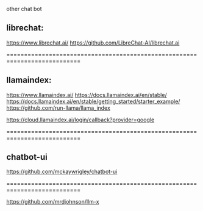 other chat bot

## librechat:
https://www.librechat.ai/
https://github.com/LibreChat-AI/librechat.ai


===========================================================================

## llamaindex:
https://www.llamaindex.ai/
https://docs.llamaindex.ai/en/stable/
https://docs.llamaindex.ai/en/stable/getting_started/starter_example/
https://github.com/run-llama/llama_index


https://cloud.llamaindex.ai/login/callback?provider=google


===========================================================================

## chatbot-ui
https://github.com/mckaywrigley/chatbot-ui


===========================================================================

https://github.com/mrdjohnson/llm-x



